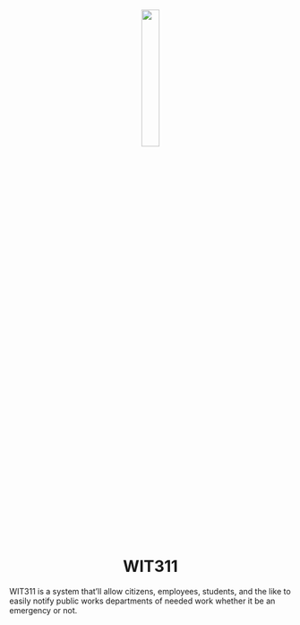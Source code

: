 <h1 align="center">
    <a href="https://311.dchr.host"><img src="https://raw.githubusercontent.com/dechristopher/WIT311/public/images/logo.png" height="25%" width="25%"/></a>
    <br/>
    WIT311
</h1>

WIT311 is a system that’ll allow citizens, employees, students, and the like to easily notify public works departments of needed work whether it be an emergency or not.
